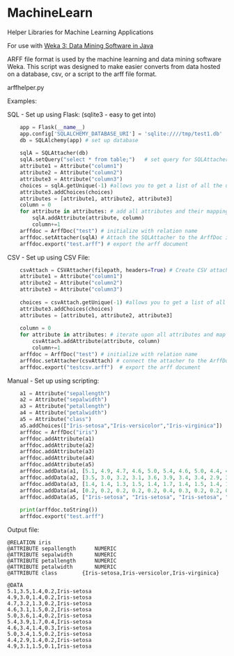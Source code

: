 # MachineLearn
Helper Libraries for Machine Learning Applications

For use with <a href="https://www.cs.waikato.ac.nz/ml/weka/">Weka 3: Data Mining Software in Java</a>

ARFF file format is used by the machine learning and data mining software Weka. This script was designed to make easier converts from data hosted on a database, csv, or a script to the arff file format.

arffhelper.py

Examples:

SQL - Set up using Flask: (sqlite3 - easy to get into)

```python
	app = Flask(__name__)
	app.config['SQLALCHEMY_DATABASE_URI'] = 'sqlite:////tmp/test1.db'
	db = SQLAlchemy(app) # set up database
	
	sqlA = SQLAttacher(db) 
	sqlA.setQuery("select * from table;")	# set query for SQLAttacher
	attribute1 = Attribute("column1")
	attribute2 = Attribute("column2")
	attribute3 = Attribute("column3")
	choices = sqlA.getUnique(-1) #allows you to get a list of all the unique options for easy nominal choice addition
	attribute3.addChoices(choices)
	attributes = [attribute1, attribute2, attribute3]
	column = 0
	for attribute in attributes: # add all attributes and their mapping to the sql columns they're in
		sqlA.addAttribute(attribute, column)
		column+=1
	arffdoc = ArffDoc("test") # initialize with relation name
	arffdoc.setAttacher(sqlA) # Attach the SQLAttacher to the ArffDoc instance
	arffdoc.export("test.arff") # export the arff document
```
	
CSV - Set up using CSV File:

```python
	csvAttach = CSVAttacher(filepath, headers=True) # Create CSV attacher and indicate if there are headers
	attribute1 = Attribute("column1")
	attribute2 = Attribute("column2")
	attribute3 = Attribute("column3")
	
	choices = csvAttach.getUnique(-1) #allows you to get a list of all the unique options for easy nominal choice addition
	attribute3.addChoices(choices)
	attributes = [attribute1, attribute2, attribute3]
	
	column = 0
	for attribute in attributes: # iterate upon all attributes and map to resulting row 
		csvAttach.addAttribute(attribute, column)
		column+=1
	arffdoc = ArffDoc("test") # initialize with relation name
	arffdoc.setAttacher(csvAttach) # connect the attacher to the ArffDoc instance
	arffdoc.export("testcsv.arff")	# export the arff document
```

Manual - Set up using scripting:

```python
	a1 = Attribute("sepallength")
	a2 = Attribute("sepalwidth")
	a3 = Attribute("petallength")
	a4 = Attribute("petalwidth")
	a5 = Attribute("class")
	a5.addChoices(["Iris-setosa","Iris-versicolor","Iris-virginica"])
	arffdoc = ArffDoc("iris")
	arffdoc.addAttribute(a1)
	arffdoc.addAttribute(a2)
	arffdoc.addAttribute(a3)
	arffdoc.addAttribute(a4)
	arffdoc.addAttribute(a5)
	arffdoc.addData(a1, [5.1, 4.9, 4.7, 4.6, 5.0, 5.4, 4.6, 5.0, 4.4, 4.9])
	arffdoc.addData(a2, [3.5, 3.0, 3.2, 3.1, 3.6, 3.9, 3.4, 3.4, 2.9, 3.1])
	arffdoc.addData(a3, [1.4, 1.4, 1.3, 1.5, 1.4, 1.7, 1.4, 1.5, 1.4, 1.5])	
	arffdoc.addData(a4, [0.2, 0.2, 0.2, 0.2, 0.2, 0.4, 0.3, 0.2, 0.2, 0.1])
	arffdoc.addData(a5, ["Iris-setosa", "Iris-setosa", "Iris-setosa", "Iris-setosa", "Iris-setosa", "Iris-setosa", "Iris-setosa", "Iris-setosa", "Iris-setosa", "Iris-setosa"])
	
	print(arffdoc.toString())
	arffdoc.export("test.arff")

```





Output file:

```
@RELATION iris
@ATTRIBUTE sepallength    	NUMERIC
@ATTRIBUTE sepalwidth    	NUMERIC
@ATTRIBUTE petallength	    NUMERIC
@ATTRIBUTE petalwidth	    NUMERIC
@ATTRIBUTE class	    {Iris-setosa,Iris-versicolor,Iris-virginica}

@DATA
5.1,3.5,1.4,0.2,Iris-setosa
4.9,3.0,1.4,0.2,Iris-setosa
4.7,3.2,1.3,0.2,Iris-setosa
4.6,3.1,1.5,0.2,Iris-setosa
5.0,3.6,1.4,0.2,Iris-setosa
5.4,3.9,1.7,0.4,Iris-setosa
4.6,3.4,1.4,0.3,Iris-setosa
5.0,3.4,1.5,0.2,Iris-setosa
4.4,2.9,1.4,0.2,Iris-setosa
4.9,3.1,1.5,0.1,Iris-setosa
```
